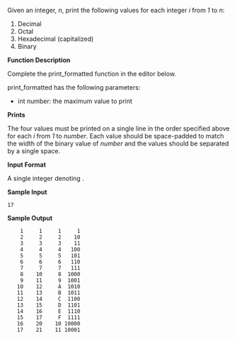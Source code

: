 Given an integer, *n*, print the following values for each integer *i* from *1* to *n*:

1. Decimal
2. Octal
3. Hexadecimal (capitalized)
4. Binary

**Function Description**

Complete the print_formatted function in the editor below.

print_formatted has the following parameters:

* int number: the maximum value to print

**Prints**

The four values must be printed on a single line in the order specified above for each *i* from *1* to *number*. Each value should be space-padded to match the width of the binary value of *number* and the values should be separated by a single space.

**Input Format**

A single integer denoting .


**Sample Input**
```
17
```

**Sample Output**
```
    1     1     1     1
    2     2     2    10
    3     3     3    11
    4     4     4   100
    5     5     5   101
    6     6     6   110
    7     7     7   111
    8    10     8  1000
    9    11     9  1001
   10    12     A  1010
   11    13     B  1011
   12    14     C  1100
   13    15     D  1101
   14    16     E  1110
   15    17     F  1111
   16    20    10 10000
   17    21    11 10001
   ```
